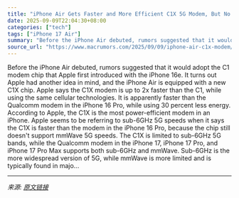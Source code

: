 ```yaml
---
title: "iPhone Air Gets Faster and More Efficient C1X 5G Modem, But No mmWave"
date: 2025-09-09T22:04:30+08:00
categories: ["tech"]
tags: ["iPhone 17 Air"]
summary: "Before the iPhone Air debuted, rumors suggested that it would adopt the C1 modem chip that Apple first introduced with the iPhone 16e. It turns out Apple had another idea in mind, and the &zwnj;iPhone"
source_url: "https://www.macrumors.com/2025/09/09/iphone-air-c1x-modem/"
---
```


Before the iPhone Air debuted, rumors suggested that it would adopt the C1 modem chip that Apple first introduced with the iPhone 16e. It turns out Apple had another idea in mind, and the &zwnj;iPhone&zwnj; Air is equipped with a new C1X chip. Apple says the C1X modem is up to 2x faster than the C1, while using the same cellular technologies. It is apparently faster than the Qualcomm modem in the iPhone 16 Pro, while using 30 percent less energy. According to Apple, the C1X is the most power-efficient modem in an &zwnj;iPhone&zwnj;. Apple seems to be referring to sub-6GHz 5G speeds when it says the C1X is faster than the modem in the &zwnj;iPhone 16 Pro&zwnj;, because the chip still doesn't support mmWave 5G speeds. The C1X is limited to sub-6GHz 5G bands, while the Qualcomm modem in the iPhone 17, iPhone 17 Pro, and &zwnj;iPhone 17 Pro&zwnj; Max supports both sub-6GHz and mmWave. Sub-6GHz is the more widespread version of 5G, while mmWave is more limited and is typically found in majo...

---

*来源: [原文链接](https://www.macrumors.com/2025/09/09/iphone-air-c1x-modem/)*
